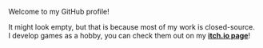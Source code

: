 Welcome to my GitHub profile! 

It might look empty, but that is because most of my work is closed-source.<br>
I develop games as a hobby, you can check them out on my [**itch.io page**](https://majikgames.itch.io/)!
